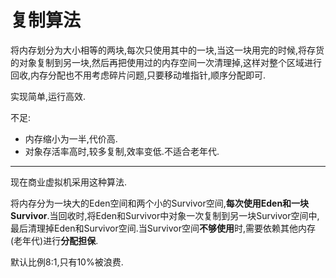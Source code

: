 复制算法
===
将内存划分为大小相等的两块,每次只使用其中的一块,当这一块用完的时候,将存货的对象复制到另一块,然后再把使用过的内存空间一次清理掉,这样对整个区域进行回收,内存分配也不用考虑碎片问题,只要移动堆指针,顺序分配即可.

实现简单,运行高效.

不足:
* 内存缩小为一半,代价高.
* 对象存活率高时,较多复制,效率变低.不适合老年代.

----
现在商业虚拟机采用这种算法.

将内存分为一块大的Eden空间和两个小的Survivor空间,**每次使用Eden和一块Survivor**.当回收时,将Eden和Survivor中对象一次复制到另一块Survivor空间中,最后清理掉Eden和Survivor空间.当Survivor空间**不够使用**时,需要依赖其他内存(老年代)进行**分配担保**.

默认比例8:1,只有10%被浪费.

